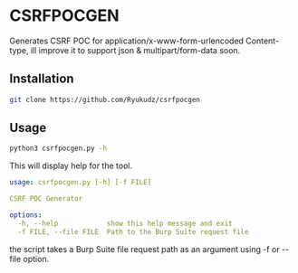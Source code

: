 # CSRFPOCGEN

Generates CSRF POC for application/x-www-form-urlencoded Content-type, ill improve it to support json & multipart/form-data soon.

## Installation

```sh
git clone https://github.com/Ryukudz/csrfpocgen
```

## Usage

```sh
python3 csrfpocgen.py -h
```

This will display help for the tool.

```yaml
usage: csrfpocgen.py [-h] [-f FILE]

CSRF POC Generator

options:
  -h, --help            show this help message and exit
  -f FILE, --file FILE  Path to the Burp Suite request file
```

the script takes a Burp Suite file request path as an argument using -f or --file option.
